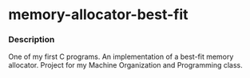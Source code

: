 # memory-allocator-best-fit

### Description
One of my first C programs. An implementation of a best-fit memory allocator. Project for my Machine Organization and Programming class.
